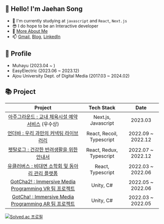 
## 👋 Hello! I'm Jaehan Song
- 📌 I'm currently studying at `javascript` and `React`, `Next.js`
- 😎 I do hope to be an Interactive developer
- 📜 <a target="_blank" href="https://jaehan.blog/resume">More About Me</a>
- 📫 <a target="_blank" href="mailto:rfv1479@gmail.com?subject=[Github Contact] ">Gmail</a>, <a target="_blank" href="https://jaehan.blog">Blog</a>, <a target="_blank" href="https://www.linkedin.com/in/songjh97">LinkedIn</a>

## 📜 Profile
- Muhayu (2023.04 ~ )
- EasyElectric (2023.06 ~ 2023.12)
- Ajou University Dept. of Digital Media (2017.03 ~ 2024.02)

## 📚 Project
|                                              Project                                              |       Tech Stack       | Date | 
| :-----------------------------------------------------------------------------------------------: | :--------------------: | :---: | 
| [아주그라운드 : 교내 체육시설 예약 서비스](https://github.com/Wisesaturn/ajou-ground) (우수상) |       Next.js, Javascript          | 2023.03 |
| [언더바 : 우리 과만의 커넥팅 라이브러리](https://github.com/MP-2022-2/FE-newMIL) |       React, Recoil, Typescript          | 2022.09 ~ 2022.12 |
| [펫탈로그 : 건강한 반려생활을 위한 안내서](https://github.com/PinkDumbbell/CocoBob-FE) |       React, Redux, Typescript       | 2022.07 ~ 2022.12 |
| [유클러버스 : 비대면 소학회 및 동아리 관리 플랫폼](https://github.com/taehong0-0/Ucluverse) |       React, Typescript         | 2022.03 ~ 2022.06 |
| [GotCha2! : Immersive Media Programming VR 팀 프로젝트](https://github.com/IMP-2022-1/IMP-2022-1-VR) |       Unity, C#        | 2022.05 ~ 2022.06 |
| [GotCha! : Immersive Media Programming AR 팀 프로젝트](https://github.com/IMP-2022-1/IMP-2022-1-AR) |       Unity, C#        | 2022.03 ~ 2022.05 |







[![Solved.ac
프로필](http://mazassumnida.wtf/api/mini/generate_badge?boj=rfv1479)](https://solved.ac/rfv1479)
